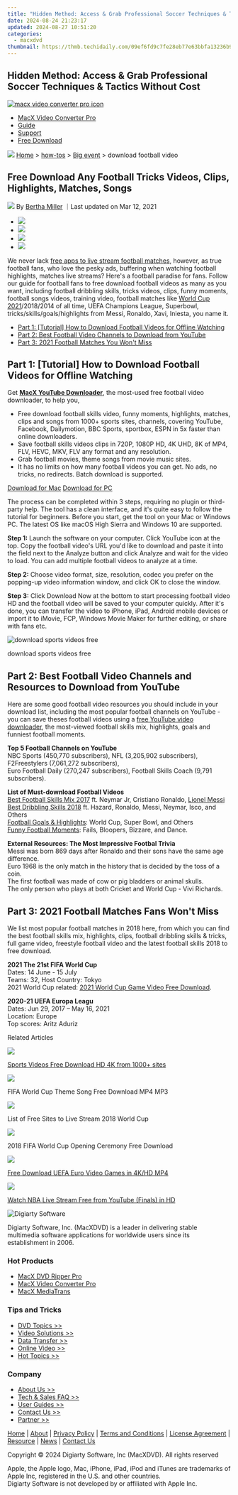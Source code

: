 ```yaml
---
title: "Hidden Method: Access & Grab Professional Soccer Techniques & Tactics Without Cost"
date: 2024-08-24 21:23:17
updated: 2024-08-27 10:51:20
categories:
  - macxdvd
thumbnail: https://thmb.techidaily.com/09ef6fd9c7fe28eb77e63bbfa13236b988e850bf98e48829cdc79a65c4caf17b.jpg
---
```


## Hidden Method: Access & Grab Professional Soccer Techniques & Tactics Without Cost

[![macx video converter pro icon](https://www.macxdvd.com/online-video/../image-style/new-seo/icon11.png)](https://tools.techidaily.com/macxdvd/products/)

* [MacX Video Converter Pro](https://tools.techidaily.com/macxdvd/products/)
* [Guide](https://tools.techidaily.com/macxdvd/products/)
* [Support](https://tools.techidaily.com/macxdvd/products/)
* [Free Download](https://tools.techidaily.com/macxdvd/products/)



![](https://www.macxdvd.com/online-video/../image-style/new-seo/icon7.png) [Home](https://tools.techidaily.com/macxdvd/products/) \> [how-tos](https://tools.techidaily.com/macxdvd/products/) \> [Big event](https://tools.techidaily.com/macxdvd/products/) \> download football video

## Free Download Any Football Tricks Videos, Clips, Highlights, Matches, Songs



![](https://www.macxdvd.com/online-video/../image-style/new-seo/icon6.png) By [Bertha Miller](https://tools.techidaily.com/macxdvd/products/) ｜Last updated on Mar 12, 2021

* [![](https://www.macxdvd.com/online-video/../image-style/new-seo/share-fa.jpg)](https://www.facebook.com/sharer/sharer.php?u=https://www.macxdvd.com/online-video/free-download-football-video.htm)
* [![](https://www.macxdvd.com/online-video/../image-style/new-seo/share-tw.jpg)](https://twitter.com/intent/tweet?url=https://www.macxdvd.com/online-video/free-download-football-video.htm)
* [![](https://www.macxdvd.com/online-video/../image-style/new-seo/share-email.jpg)](https://www.macxdvd.com/online-video/mailto:info@example.com?&subject=&body=https://www.macxdvd.com/online-video/free-download-football-video.htm)
* [![](https://www.macxdvd.com/online-video/../image-style/new-seo/share-in.jpg)](https://www.linkedin.com/shareArticle?mini=true&url=https://www.macxdvd.com/online-video/free-download-football-video.htm&title=&summary=https://www.macxdvd.com/online-video/free-download-football-video.htm&source=)

We never lack [free apps to live stream football matches](https://tools.techidaily.com/macxdvd/products/), however, as true football fans, who love the pesky ads, buffering when watching football highlights, matches live streams? Here's a football paradise for fans. Follow our guide for football fans to free download football videos as many as you want, including football dribbling skills, tricks videos, clips, funny moments, football songs videos, training video, football matches like [World Cup 2021](https://tools.techidaily.com/macxdvd/products/)/2018/2014 of all time, UEFA Champions League, Superbowl, tricks/skills/goals/highlights from Messi, Ronaldo, Xavi, Iniesta, you name it. 

* [Part 1: \[Tutorial\] How to Download Football Videos for Offline Watching](https://tools.techidaily.com/macxdvd/products/)
* [Part 2: Best Football Video Channels to Download from YouTube](https://tools.techidaily.com/macxdvd/products/)
* [Part 3: 2021 Football Matches You Won't Miss](https://tools.techidaily.com/macxdvd/products/)

## Part 1: \[Tutorial\] How to Download Football Videos for Offline Watching

Get [**MacX YouTube Downloader**](https://tools.techidaily.com/macxdvd/products/), the most-used free football video downloader, to help you,

* Free download football skills video, funny moments, highlights, matches, clips and songs from 1000+ sports sites, channels, covering YouTube, Facebook, Dailymotion, BBC Sports, sportbox, ESPN in 5x faster than online downloaders.
* Save football skills videos clips in 720P, 1080P HD, 4K UHD, 8K of MP4, FLV, HEVC, MKV, FLV any format and any resolution.
* Grab football movies, theme songs from movie music sites.
* It has no limits on how many football videos you can get. No ads, no tricks, no redirects. Batch download is supported.

[Download for Mac](https://tools.techidaily.com/macxdvd/products/) [Download for PC](https://tools.techidaily.com/macxdvd/products/) 

The process can be completed within 3 steps, requiring no plugin or third-party help. The tool has a clean interface, and it's quite easy to follow the tutorial for beginners. Before you start, get the tool on your Mac or Windows PC. The latest OS like macOS High Sierra and Windows 10 are supported. 

**Step 1:** Launch the software on your computer. Click YouTube icon at the top. Copy the football video's URL you'd like to download and paste it into the field next to the Analyze button and click Analyze and wait for the video to load. You can add multiple football videos to analyze at a time. 

**Step 2:** Choose video format, size, resolution, codec you prefer on the popping-up video information window, and click OK to close the window.

**Step 3:** Click Download Now at the bottom to start processing football video HD and the football video will be saved to your computer quickly. After it's done, you can transfer the video to iPhone, iPad, Android mobile devices or import it to iMovie, FCP, Windows Movie Maker for further editing, or share with fans etc. 

![download sports videos free](https://www.macxdvd.com/online-video/images/article-image/ytd-world-cup.jpg) 

download sports videos free

## Part 2: Best Football Video Channels and Resources to Download from YouTube

Here are some good football video resources you should include in your download list, including the most popular football channels on YouTube - you can save theses football videos using a [free YouTube video downloader](https://tools.techidaily.com/macxdvd/products/), the most-viewed football skills mix, highlights, goals and funniest football moments. 

**Top 5 Football Channels on YouTube**  
NBC Sports (450,770 subscribers), NFL (3,205,902 subscribers), F2Freestylers (7,061,272 subscribers),  
 Euro Football Daily (270,247 subscribers), Football Skills Coach (9,791 subscribers).

**List of Must-download Football Videos**  
[Best Football Skills Mix 2017](https://www.youtube.com/watch?v=eWI2k6c8XDI) ft. Neymar Jr, Cristiano Ronaldo, [Lionel Messi](https://tools.techidaily.com/macxdvd/products/)  
[Best Dribbling Skills 2018](https://www.youtube.com/watch?v=LSEovMZRyDs) ft. Hazard, Ronaldo, Messi, Neymar, Isco, and Others  
[Football Goals & Highlights](https://www.youtube.com/watch?v=LSEovMZRyDs): World Cup, Super Bowl, and Others   
[Funny Football Moments](https://www.youtube.com/watch?v=tPf3zA6oA8w): Fails, Bloopers, Bizzare, and Dance.

**External Resources: The Most Impressive Footbal Trivia**  
Messi was born 869 days after Ronaldo and their sons have the same age difference.   
Euro 1968 is the only match in the history that is decided by the toss of a coin.   
The first football was made of cow or pig bladders or animal skulls.   
The only person who plays at both Cricket and World Cup - Vivi Richards.

## Part 3: 2021 Football Matches Fans Won't Miss

We list most popular football matches in 2018 here, from which you can find the best football skills mix, highlights, clips, football dribbling skills & tricks, full game video, freestyle football video and the latest football skills 2018 to free download. 

**2021 The 21st FIFA World Cup**   
 Dates: 14 June - 15 July  
Teams: 32, Host Country: Tokyo  
2021 World Cup related: [2021 World Cup Game Video Free Download](https://tools.techidaily.com/macxdvd/products/).

**2020-21 UEFA Europa Leagu**  
 Dates: Jun 29, 2017 – May 16, 2021  
 Location: Europe  
Top scores: Aritz Aduriz



Related Articles

![](https://www.macxdvd.com/online-video/../image-style/new-seo/pic7.jpg)

[Sports Videos Free Download HD 4K from 1000+ sites](https://tools.techidaily.com/macxdvd/products/) 

![](https://www.macxdvd.com/online-video/../image-style/new-seo/pic6.jpg)

 FIFA World Cup Theme Song Free Download MP4 MP3

![](https://www.macxdvd.com/online-video/../image-style/new-seo/pic5.jpg)

 List of Free Sites to Live Stream 2018 World Cup

![](https://www.macxdvd.com/online-video/../image-style/new-seo/pic4.jpg)

 2018 FIFA World Cup Opening Ceremony Free Download

![](https://www.macxdvd.com/online-video/../image-style/new-seo/pic3.jpg)

[Free Download UEFA Euro Video Games in 4K/HD MP4](https://tools.techidaily.com/macxdvd/products/) 

![](https://www.macxdvd.com/online-video/../image-style/new-seo/pic2.jpg)

[Watch NBA Live Stream Free from YouTube (Finals) in HD](https://tools.techidaily.com/macxdvd/products/) 



![Digiarty Software](https://www.macxdvd.com/online-video/../icon/logo.png) 

Digiarty Software, Inc. (MacXDVD) is a leader in delivering stable multimedia software applications for worldwide users since its establishment in 2006.

### Hot Products

* [MacX DVD Ripper Pro](https://tools.techidaily.com/macxdvd/products/)
* [MacX Video Converter Pro](https://tools.techidaily.com/macxdvd/products/)
* [MacX MediaTrans](https://tools.techidaily.com/macxdvd/products/)

### Tips and Tricks

* [DVD Topics >>](https://tools.techidaily.com/macxdvd/products/)
* [Video Solutions >>](https://tools.techidaily.com/macxdvd/products/)
* [Data Transfer >>](https://tools.techidaily.com/macxdvd/products/)
* [Online Video >>](https://tools.techidaily.com/macxdvd/products/)
* [Hot Topics >>](https://tools.techidaily.com/macxdvd/products/)

### Company

* [About Us >>](https://tools.techidaily.com/macxdvd/products/)
* [Tech & Sales FAQ >>](https://tools.techidaily.com/macxdvd/products/)
* [User Guides >>](https://tools.techidaily.com/macxdvd/products/)
* [Contact Us >>](https://tools.techidaily.com/macxdvd/products/)
* [Partner >>](https://tools.techidaily.com/macxdvd/products/)



[Home](https://tools.techidaily.com/macxdvd/products/) | [About](https://tools.techidaily.com/macxdvd/products/) | [Privacy Policy](https://tools.techidaily.com/macxdvd/products/) | [Terms and Conditions](https://tools.techidaily.com/macxdvd/products/) | [License Agreement](https://tools.techidaily.com/macxdvd/products/) | [Resource](https://tools.techidaily.com/macxdvd/products/) | [News](https://tools.techidaily.com/macxdvd/products/) | [Contact Us](https://tools.techidaily.com/macxdvd/products/)

Copyright © 2024 Digiarty Software, Inc (MacXDVD). All rights reserved

Apple, the Apple logo, Mac, iPhone, iPad, iPod and iTunes are trademarks of Apple Inc, registered in the U.S. and other countries.  
Digiarty Software is not developed by or affiliated with Apple Inc.

<ins class="adsbygoogle"
     style="display:block"
     data-ad-format="autorelaxed"
     data-ad-client="ca-pub-7571918770474297"
     data-ad-slot="1223367746"></ins>



<ins class="adsbygoogle"
     style="display:block"
     data-ad-client="ca-pub-7571918770474297"
     data-ad-slot="8358498916"
     data-ad-format="auto"
     data-full-width-responsive="true"></ins>
